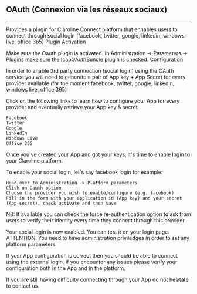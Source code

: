 ## OAuth (Connexion via les réseaux sociaux)
---


Provides a plugin for Claroline Connect platform that ennables users to connect through social login (facebook, twitter, google, linkedin, windows live, office 365)
Plugin Activation

Make sure the Oauth plugin is activated. In Administration -> Parameters -> Plugins make sure the IcapOAuthBundle plugin is checked.
Configuration

In order to enable 3rd party connection (social login) using the OAuth service you will need to generate a pair of App key + App Secret for every provider available (for the moment facebook, twitter, google, linkedin, windows live, office 365)

Click on the following links to learn how to configure your App for every provider and eventually retrieve your App key & secret

    Facebook
    Twitter
    Google
    LinkedIn
    Windows Live
    Office 365

Once you've created your App and got your keys, it's time to enable login to your Claroline platform.

To enable your social login, let's say facebook login for example:

    Head over to Administration -> Platform parameters
    Click on Oauth option
    Choose the provider you wish to enable/configure (e.g. facebook)
    Fill in the form with your application id (App key) and your secret (App secret), check activate and then save

NB: If available you can check the force re-authentication option to ask from users to verify their identity every time they connect through this provider

Your social login is now enabled. You can test it on your login page.
ATTENTION! You need to have administration priviledges in order to set any platform parameters

If your App configuration is correct then you should be able to connect using the external login. If you encounter any issues please verify your configuration both in the App and in the platform.

If you are still having difficulty connecting through your App do not hesitate to contact us.